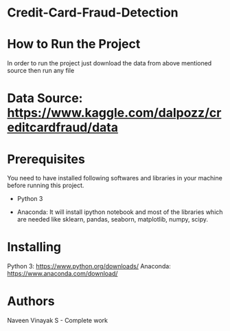 # Credit-Card-Fraud-Detection

# How to Run the Project

In order to run the project just download the data from above mentioned source then run any file

# Data Source: https://www.kaggle.com/dalpozz/creditcardfraud/data

# Prerequisites

You need to have installed following softwares and libraries in your machine before running this project.

  * Python 3
  
  * Anaconda: It will install ipython notebook and most of the libraries which are needed like sklearn, pandas, seaborn, matplotlib, numpy, scipy.

# Installing

Python 3: https://www.python.org/downloads/
Anaconda: https://www.anaconda.com/download/

# Authors
Naveen Vinayak S - Complete work
